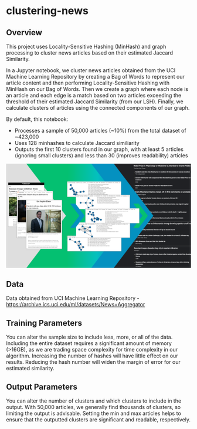 # clustering-news

## Overview

This project uses Locality-Sensitive Hashing (MinHash) and graph processing to cluster news articles based on their estimated Jaccard Similarity.

In a Jupyter notebook, we cluster news articles obtained from the UCI Machine Learning Repository by creating a Bag of Words to represent our article content and then performing Locality-Sensitive Hashing with MinHash on our Bag of Words. Then we create a graph where each node is an article and each edge is a match based on two articles exceeding the threshold of their estimated Jaccard Similarity (from our LSH). Finally, we calculate clusters of articles using the connected components of our graph.

By default, this notebook:
 - Processes a sample of 50,000 articles (~10%) from the total dataset of ~423,000
 - Uses 128 minhashes to calculate Jaccard similiarity
 - Outputs the first 10 clusters found in our graph, with at least 5 articles (ignoring small clusters) and less than 30 (improves readability) articles
 
![project_overview](./img/clustering-news.png)

## Data

Data obtained from UCI Machine Learning Repository - https://archive.ics.uci.edu/ml/datasets/News+Aggregator
  
## Training Parameters
You can alter the sample size to include less, more, or all of the data. Including the entire dataset requires a significant amount of memory (>16GB), as we are trading space complexity for time complexity in our algorithm. Increasing the number of hashes will have little effect on our results. Reducing the hash number will widen the margin of error for our estimated similarity. 
 
## Output Parameters
You can alter the number of clusters and which clusters to include in the output. With 50,000 articles, we generally find thousands of clusters, so limiting the output is advisable. Setting the min and max articles helps to ensure that the outputted clusters are significant and readable, respectively.
